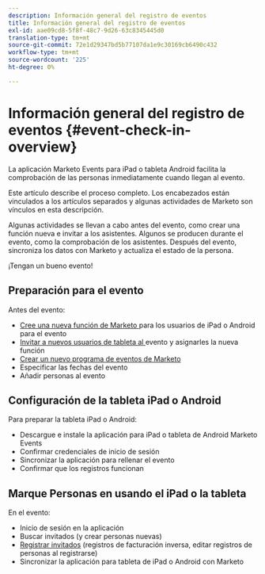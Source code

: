 ```yaml
---
description: Información general del registro de eventos
title: Información general del registro de eventos
exl-id: aae09cd8-5f8f-48c7-9d26-63c8345445d0
translation-type: tm+mt
source-git-commit: 72e1d29347bd5b77107da1e9c30169cb6490c432
workflow-type: tm+mt
source-wordcount: '225'
ht-degree: 0%

---
```


# Información general del registro de eventos {#event-check-in-overview}

La aplicación Marketo Events para iPad o tableta Android facilita la comprobación de las personas inmediatamente cuando llegan al evento.

Este artículo describe el proceso completo. Los encabezados están vinculados a los artículos separados y algunas actividades de Marketo son vínculos en esta descripción.

Algunas actividades se llevan a cabo antes del evento, como crear una función nueva e invitar a los asistentes. Algunos se producen durante el evento, como la comprobación de los asistentes. Después del evento, sincroniza los datos con Marketo y actualiza el estado de la persona.

¡Tengan un bueno evento!

## Preparación para el evento

Antes del evento:

* [Cree una nueva función de Marketo ](/help/marketo/product-docs/core-marketo-concepts/mobile-apps/event-check-in/grant-users-access-to-the-check-in-app.md) para los usuarios de iPad o Android para el evento
* [Invitar a nuevos usuarios de tableta al ](/help/marketo/product-docs/core-marketo-concepts/mobile-apps/event-check-in/grant-users-access-to-the-check-in-app.md) evento y asignarles la nueva función
* [Crear un nuevo programa de eventos de Marketo](/help/marketo/product-docs/demand-generation/events/understanding-events/create-a-new-event-program.md)
* Especificar las fechas del evento
* Añadir personas al evento

## Configuración de la tableta iPad o Android

Para preparar la tableta iPad o Android:

* Descargue e instale la aplicación para iPad o tableta de Android Marketo Events
* Confirmar credenciales de inicio de sesión
* Sincronizar la aplicación para rellenar el evento
* Confirmar que los registros funcionan

## Marque Personas en usando el iPad o la tableta

En el evento:

* Inicio de sesión en la aplicación
* Buscar invitados (y crear personas nuevas)
* [Registrar invitados](/help/marketo/product-docs/core-marketo-concepts/mobile-apps/event-check-in/check-people-into-your-event-from-your-tablet.md)  (registros de facturación inversa, editar registros de personas al registrarse)
* Sincronizar la aplicación para tableta de iPad o Android con Marketo
